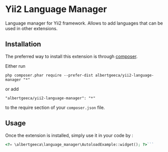 Yii2 Language Manager
=====================
Language manager for Yii2 framework. Allows to add languages that can be used in other extensions.

Installation
------------

The preferred way to install this extension is through [composer](http://getcomposer.org/download/).

Either run

```
php composer.phar require --prefer-dist albertgeeca/yii2-language-manager "*"
```

or add

```
"albertgeeca/yii2-language-manager": "*"
```

to the require section of your `composer.json` file.


Usage
-----

Once the extension is installed, simply use it in your code by  :

```php
<?= \albertgeeca\language_manager\AutoloadExample::widget(); ?>```